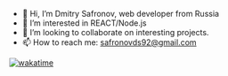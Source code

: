 - 👋 Hi, I’m Dmitry Safronov, web developer from Russia 
- 👀 I’m interested in REACT/Node.js
- 💞️ I’m looking to collaborate on interesting projects. 
- 📫 How to reach me: safronovds92@gmail.com  
  
[![wakatime](https://wakatime.com/badge/user/008c71d4-858b-4a7b-a4a9-4d5ba33085e5.svg)](https://wakatime.com/@008c71d4-858b-4a7b-a4a9-4d5ba33085e5)

<!---
sds92/sds92 is a ✨ special ✨ repository because its `README.md` (this file) appears on your GitHub profile.
You can click the Preview link to take a look at your changes.
--->
